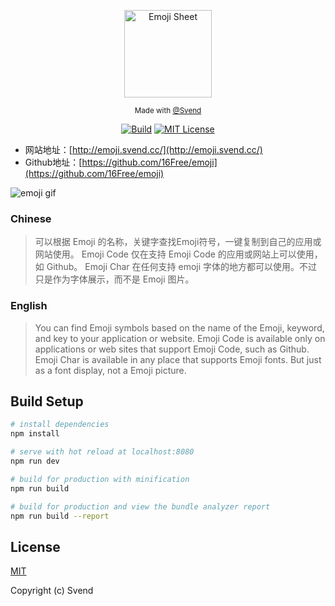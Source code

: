 <p align="center"><img width="140px" src="https://user-gold-cdn.xitu.io/2017/9/24/956d6a7d931745b2c0c4bef069f18d8b" alt="Emoji Sheet"></p>
<p align="center">
  <sub>Made with
    <a href="https://github.com/16Free">@Svend</a>
  </sub>
</p>

<p align="center">
<a href="https://github.com/16Free/emoji"><img src="https://img.shields.io/badge/build-passing-green.svg" alt="Build"></a>
<a href="https://github.com/16Free/emoji"><img src="https://img.shields.io/badge/license-MIT-blue.svg" alt="MIT License"></a>
</p>

</div>

- 网站地址：[http://emoji.svend.cc/](http://emoji.svend.cc/)
- Github地址：[https://github.com/16Free/emoji](https://github.com/16Free/emoji)

![emoji gif](https://user-gold-cdn.xitu.io/2017/9/24/14c44722c7425ee8ba4be9780dd1a9db)

### Chinese
>可以根据 Emoji 的名称，关键字查找Emoji符号，一键复制到自己的应用或网站使用。
Emoji Code 仅在支持 Emoji Code 的应用或网站上可以使用，如 Github。
Emoji Char 在任何支持 emoji 字体的地方都可以使用。不过只是作为字体展示，而不是 Emoji 图片。

### English
>You can find Emoji symbols based on the name of the Emoji, keyword, and key to your application or website. 
Emoji Code is available only on applications or web sites that support Emoji Code, such as Github. 
Emoji Char is available in any place that supports Emoji fonts. But just as a font display, not a Emoji picture.


## Build Setup

``` bash
# install dependencies
npm install

# serve with hot reload at localhost:8080
npm run dev

# build for production with minification
npm run build

# build for production and view the bundle analyzer report
npm run build --report
```

## License

[MIT](http://opensource.org/licenses/MIT)

Copyright (c) Svend
